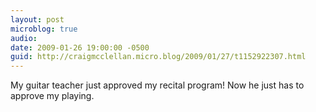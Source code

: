 ```yaml
---
layout: post
microblog: true
audio: 
date: 2009-01-26 19:00:00 -0500
guid: http://craigmcclellan.micro.blog/2009/01/27/t1152922307.html
---
```

My guitar teacher just approved my recital program! Now he just has to approve my playing.
